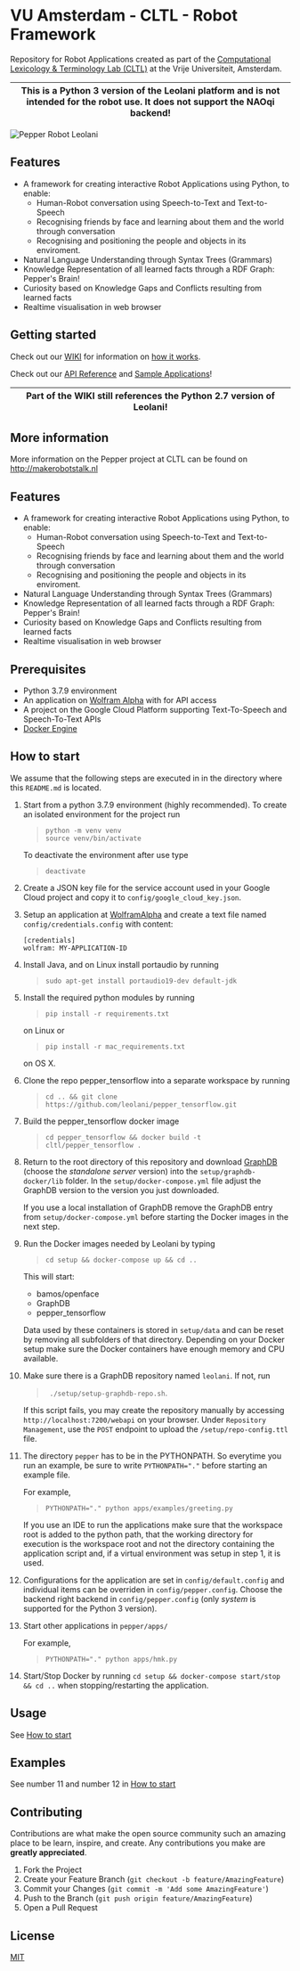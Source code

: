 # VU Amsterdam - CLTL - Robot Framework

Repository for Robot Applications created as part of the [Computational Lexicology & Terminology Lab (CLTL)](http://www.cltl.nl) at the Vrije Universiteit, Amsterdam.

| **This is a Python 3 version of the Leolani platform and is not intended for the robot use. It does not support the NAOqi backend!** |
|---|

![Pepper Robot Leolani](https://github.com/cltl/pepper/blob/develop/docs/images/pepper.png)

## Features
 - A framework for creating interactive Robot Applications using Python, to enable:
   - Human-Robot conversation using Speech-to-Text and Text-to-Speech
   - Recognising friends by face and learning about them and the world through conversation
   - Recognising and positioning the people and objects in its enviroment.
 - Natural Language Understanding through Syntax Trees (Grammars)
 - Knowledge Representation of all learned facts through a RDF Graph: Pepper's Brain!
 - Curiosity based on Knowledge Gaps and Conflicts resulting from learned facts
 - Realtime visualisation in web browser

## Getting started
Check out our [WIKI](https://github.com/cltl/pepper/wiki) for information on [how it works](https://github.com/cltl/pepper/wiki/2.-Code-Structure).

Check out our [API Reference](https://cltl.github.io/pepper/) and [Sample Applications](https://github.com/cltl/pepper/tree/develop/apps/examples)!

| **Part of the WIKI still references the Python 2.7 version of Leolani!** |
|---|


## More information
More information on the Pepper project at CLTL can be found on http://makerobotstalk.nl

## Features
 - A framework for creating interactive Robot Applications using Python, to enable:
   - Human-Robot conversation using Speech-to-Text and Text-to-Speech
   - Recognising friends by face and learning about them and the world through conversation
   - Recognising and positioning the people and objects in its enviroment.
 - Natural Language Understanding through Syntax Trees (Grammars)
 - Knowledge Representation of all learned facts through a RDF Graph: Pepper's Brain!
 - Curiosity based on Knowledge Gaps and Conflicts resulting from learned facts
 - Realtime visualisation in web browser

## Prerequisites

* Python 3.7.9 environment
* An application on [Wolfram Alpha](https://products.wolframalpha.com/api/) with for API access
* A project on the Google Cloud Platform supporting Text-To-Speech and Speech-To-Text APIs
* [Docker Engine](https://docs.docker.com/engine/install/)

## How to start

We assume that the following steps are executed in in the directory where this `README.md` is located.

1. Start from a python 3.7.9 environment (highly recommended).
    To create an isolated environment for the project run
    > `python -m venv venv` <br/> `source venv/bin/activate`

    To deactivate the environment after use type
    > `deactivate`    

1. Create a JSON key file for the service account used in your Google Cloud project and copy it to
`config/google_cloud_key.json`.
1. Setup an application at [WolframAlpha](https://products.wolframalpha.com/api/) and create a text file named
`config/credentials.config` with content:
    ```
   [credentials]
   wolfram: MY-APPLICATION-ID
   ```
1. Install Java, and on Linux install portaudio by running
    > `sudo apt-get install portaudio19-dev default-jdk` 
1. Install the required python modules by running 
    > `pip install -r requirements.txt`

    on Linux or
    > `pip install -r mac_requirements.txt`

    on OS X.
1. Clone the repo pepper_tensorflow into a separate workspace by running 
    > `cd .. && git clone https://github.com/leolani/pepper_tensorflow.git`
1. Build the pepper_tensorflow docker image 
    > `cd pepper_tensorflow && docker build -t cltl/pepper_tensorflow .`
1. Return to the root directory of this repository and download [GraphDB](https://www.ontotext.com/products/graphdb/graphdb-free/)
    (choose the *standalone server* version) into the `setup/graphdb-docker/lib` folder. In the `setup/docker-compose.yml`
    file adjust the GraphDB version to the version you just downloaded.

    If you use a local installation of GraphDB remove the GraphDB entry from `setup/docker-compose.yml` before starting
    the Docker images in the next step.
1. Run the Docker images needed by Leolani by typing
    > `cd setup && docker-compose up && cd ..`
    
    This will start:
    * bamos/openface
    * GraphDB
    * pepper_tensorflow

    Data used by these containers is stored in `setup/data` and can be reset by removing all subfolders of that directory.
    Depending on your Docker setup make sure the Docker containers have enough memory and CPU available.

1. Make sure there is a GraphDB repository named `leolani`. If  not, run 
    
    > ` ./setup/setup-graphdb-repo.sh`.
    
    If this script fails, you may create the repository manually by accessing `http://localhost:7200/webapi` on your browser.
    Under `Repository Management`, use the `POST` endpoint to upload the `/setup/repo-config.ttl` file.

1. The directory `pepper` has to be in the PYTHONPATH. So everytime you run an example, be sure to write `PYTHONPATH="."`
    before starting an example file.

    For example,
    
    > `PYTHONPATH="." python apps/examples/greeting.py`

    If you use an IDE to run the applications make sure that the workspace root is added to the python path, that
    the working directory for execution is the workspace root and not the directory containing the application script
    and, if a virtual environment was setup in step 1, it is used.   

1. Configurations for the application are set in `config/default.config` and individual items can be overriden in
`config/pepper.config`. Choose the backend right backend in `config/pepper.config` (only *system* is supported for the Python 3 version).
1. Start other applications in `pepper/apps/`

    For example,
    > `PYTHONPATH="." python apps/hmk.py `   


1. Start/Stop Docker by running `cd setup && docker-compose start/stop && cd ..` when stopping/restarting the application.

## Usage

See [How to start](#how-to-start)

## Examples

See number 11 and number 12 in [How to start](#how-to-start)

## Contributing

Contributions are what make the open source community such an amazing place to be learn, inspire, and create. Any contributions you make are **greatly appreciated**.

1. Fork the Project
2. Create your Feature Branch (`git checkout -b feature/AmazingFeature`)
3. Commit your Changes (`git commit -m 'Add some AmazingFeature'`)
4. Push to the Branch (`git push origin feature/AmazingFeature`)
5. Open a Pull Request

## License
[MIT](https://choosealicense.com/licenses/mit/)
